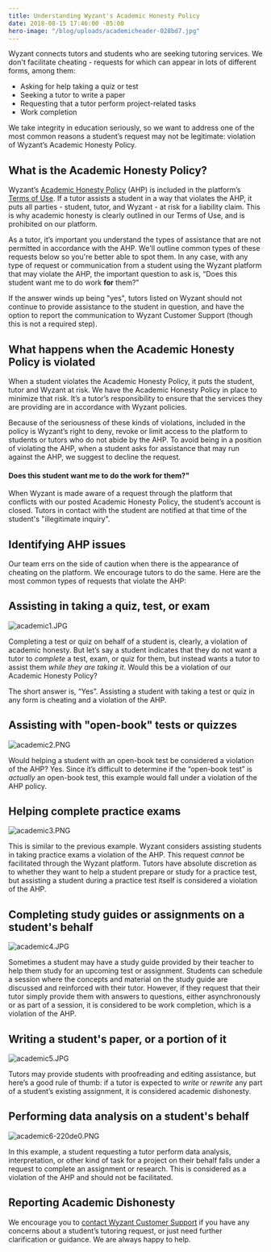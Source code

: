 ```yaml
---
title: Understanding Wyzant's Academic Honesty Policy
date: 2018-08-15 17:46:00 -05:00
hero-image: "/blog/uploads/academicheader-028bd7.jpg"
---
```


Wyzant connects tutors and students who are seeking tutoring services. We don't facilitate cheating - requests for which can appear in lots of different forms, among them:

* Asking for help taking a quiz or test
* Seeking a tutor to write a paper
* Requesting that a tutor perform project-related tasks
* Work completion

We take integrity in education seriously, so we want to address one of the most common reasons a student’s request may not be legitimate: violation of Wyzant’s Academic Honesty Policy.

## What is the Academic Honesty Policy?

Wyzant’s [Academic Honesty Policy](https://support.wyzant.com/hc/en-us/articles/115002086886-Wyzant-Academic-Honesty-Policy) (AHP) is included in the platform’s [Terms of Use](https://www.wyzant.com/termsofuse). If a tutor assists a student in a way that violates the AHP, it puts all parties - student, tutor, and Wyzant - at risk for a liability claim. This is why academic honesty is clearly outlined in our Terms of Use, and is prohibited on our platform.

As a tutor, it’s important you understand the types of assistance that are not permitted in accordance with the AHP. We'll outline common types of these requests below so you're better able to spot them. In any case, with any type of request or communication from a student using the Wyzant platform that may violate the AHP, the important question to ask is, “Does this student want me to do work **for** them?" 

If the answer winds up being "yes", tutors listed on Wyzant should not continue to provide assistance to the student in question, and have the option to report the communication to Wyzant Customer Support (though this is not a required step).

## What happens when the Academic Honesty Policy is violated

When a student violates the Academic Honesty Policy, it puts the student, tutor and Wyzant at risk. We have the Academic Honesty Policy in place to minimize that risk. It’s a tutor’s responsibility to ensure that the services they are providing are in accordance with Wyzant policies.

Because of the seriousness of these kinds of violations, included in the policy is Wyzant’s right to deny, revoke or limit access to the platform to students or tutors who do not abide by the AHP. To avoid being in a position of violating the AHP, when a student asks for assistance that may run against the AHP, we suggest to decline the request. 

#### Does this student want me to do the work **for** them?"

When Wyzant is made aware of a request through the platform that conflicts with our posted Academic Honesty Policy, the student’s account is closed. Tutors in contact with the student are notified at that time of the student's "illegitimate inquiry".

## Identifying AHP issues

Our team errs on the side of caution when there is the appearance of cheating on the platform. We encourage tutors to do the same. Here are the most common types of requests that violate the AHP:

## Assisting in taking a quiz, test, or exam

![academic1.JPG](/blog/uploads/academic1.JPG)

Completing a test or quiz on behalf of a student is, clearly, a violation of academic honesty. But let’s say a student indicates that they do not want a tutor to *complete* a test, exam, or quiz for them, but instead wants a tutor to assist them *while they are taking it*. Would this be a violation of our Academic Honesty Policy?

The short answer is, “Yes”. Assisting a student with taking a test or quiz in any form is cheating and a violation of the AHP.

## Assisting with "open-book" tests or quizzes

![academic2.PNG](/blog/uploads/academic2.PNG)

Would helping a student with an open-book test be considered a violation of the AHP? Yes. Since it’s difficult to determine if the “open-book test” is *actually* an open-book test, this example would fall under a violation of the AHP policy.

## Helping complete practice exams 

![academic3.PNG](/blog/uploads/academic3.PNG)

This is similar to the previous example. Wyzant considers assisting students in taking practice exams a violation of the AHP. This request *cannot* be facilitated through the Wyzant platform. Tutors have absolute discretion as to whether they want to help a student prepare or study for a practice test, but assisting a student during a practice test itself is considered a violation of the AHP.

## Completing study guides or assignments on a student's behalf

![academic4.JPG](/blog/uploads/academic4.JPG)

Sometimes a student may have a study guide provided by their teacher to help them study for an upcoming test or assignment. Students can schedule a session where the concepts and material on the study guide are discussed and reinforced with their tutor. However, if they request that their tutor simply provide them with answers to questions, either asynchronously or as part of a session, it is considered to be work completion, which is a violation of the AHP. 

## Writing a student's paper, or a portion of it

![academic5.JPG](/blog/uploads/academic5.JPG)

Tutors may provide students with proofreading and editing assistance, but here’s a good rule of thumb: if a tutor is expected to *write* or *rewrite* any part of a student’s existing assignment, it is considered academic dishonesty.

## Performing data analysis on a student's behalf

![academic6-220de0.PNG](/blog/uploads/academic6-220de0.PNG)

In this example, a student requesting a tutor perform data analysis, interpretation, or other kind of task for a project on their behalf falls under a request to complete an assignment or research. This is considered as a violation of the AHP and should not be facilitated. 

## Reporting Academic Dishonesty 
We encourage you to [contact Wyzant Customer Support](https://support.wyzant.com/hc/en-us/articles/115005841543-Contact-Us) if you have any concerns about a student’s tutoring request, or just need further clarification or guidance. We are always happy to help.